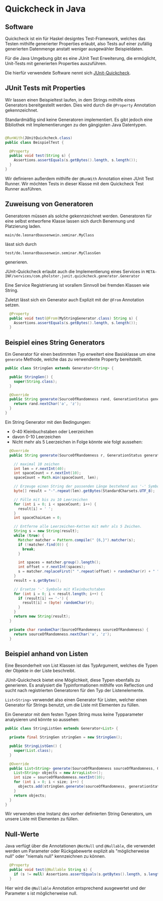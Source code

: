 # Quickcheck in Java

## Software

Quickcheck ist ein für Haskel designtes Test-Framework, welches das Testen mithilfe
generierter Properties erlaubt, also Tests auf einer zufällig generierten Datenmenge
anstatt weniger ausgewähler Beispieldaten.

Für die Java Umgebung gibt es eine JUnit Test Erweiterung, die ermöglicht,
Unit-Tests mit generierten Properties auszuführen.

Die hierfür verwendete Software nennt
sich [JUnit-Quickcheck](https://pholser.github.io/junit-quickcheck/site/1.0/index.html).

## JUnit Tests mit Properties

Wir lassen einen Beispieltest laufen, in dem Strings mithilfe eines Generators
bereitgestellt werden. Dies wird durch die `@Property` Annotation gekennzeichnet.

Standardmäßig sind keine Generatoren implementiert. Es gibt jedoch eine Bibliothek
mit Implementierungen zu den gängigsten Java Datentypen.

```Java

@RunWith(JUnitQuickcheck.class)
public class BeispielTest {

  @Property
  public void test(String s) {
    Assertions.assertEquals(s.getBytes().length, s.length());
  }
}
```

Wir definieren außerdem mithilfe der `@RunWith` Annotation einen JUnit Test Runner.
Wir möchten Tests in dieser Klasse mit dem Quickcheck Test Runner ausführen.

## Zuweisung von Generatoren

Generatoren müssen als solche gekennzeichnet werden.
Generatoren für eine selbst entworfene Klasse lassen sich durch Benennung und Platzierung laden.

`main/de.leonardbausenwein.seminar.MyClass`

lässt sich durch

`test/de.leonardbausenwein.seminar.MyClassGen`

generieren.

JUnit-Quickcheck erlaubt auch die Implementierung eines Services
in `META-INF/services/com.pholster.junit.quickcheck.generator.Generator`

Eine Service Registrierung ist vorallem Sinnvoll bei fremden Klassen wie String.

Zuletzt lässt sich ein Generator auch Explizit mit der `@From` Annotation setzen.

```Java
  @Property
  public void test(@From(MyStringGenerator.class) String s) {
    Assertions.assertEquals(s.getBytes().length, s.length());
  }
```

## Beispiel eines String Generators

Ein Generator für einen bestimmten Typ erweitert eine Basisklasse
um eine `generate` Methode, welche das zu verwendente Property bereitstellt.
```Java
public class StringGen extends Generator<String> {

  public StringGen() {
    super(String.class);
  }

  @Override
  public String generate(SourceOfRandomness rand, GenerationStatus generationStatus) {
    return rand.nextChar('a', 'z');
  }
}
```

Ein String Generator mit den Bedingungen:
- 0-40 Kleinbuchstaben oder Leerzeichen
- davon 0-10 Leerzeichen
- Nicht mehr als 5 Leerzeichen in Folge
könnte wie folgt aussehen:

```Java
  @Override
  public String generate(SourceOfRandomness r, GenerationStatus generationStatus) {

    // maximal 10 zeichen
    int len = r.nextInt(40);
    int spaceCount = r.nextInt(10);
    spaceCount = Math.min(spaceCount, len);

    // Erzeuge einen String der passenden Länge bestehend aus '-' Symbolen.
    byte[] result = "-".repeat(len).getBytes(StandardCharsets.UTF_8);

    // Fülle mit bis zu 10 Leerzeichen
    for (int i = 0; i < spaceCount; i++) {
      result[i] = ' ';
    }
    int spaceChainLen = 0;

    // Entferne alle Leerzeichen-Ketten mit mehr als 5 Zeichen.
    String s = new String(result);
    while (true) {
      Matcher matcher = Pattern.compile(" {6,}").matcher(s);
      if (!matcher.find(0)) {
        break;
      }

      int spaces = matcher.group().length();
      int offset = r.nextInt(spaces);
      s = matcher.replaceFirst(" ".repeat(offset) + randomChar(r) + " ".repeat(spaces - offset - 1));
    }
    result = s.getBytes();

    // Ersetze '-' Symbole mit Kleinbuchstaben
    for (int i = 0; i < result.length; i++) {
      if (result[i] == '-') {
        result[i] = (byte) randomChar(r);
      }
    }
    return new String(result);
  }

  private char randomChar(SourceOfRandomness sourceOfRandomness) {
    return sourceOfRandomness.nextChar('a', 'z');
  }
```

## Beispiel anhand von Listen

Eine Besonderheit von List Klassen ist das TypArgument, welches die Typen der Objekte in der
Liste beschreibt.

JUnit-Quickcheck bietet eine Möglichkeit, diese Typen ebenfalls zu generieren.
Es analysiert die Typinformationen mithilfe von Reflection und sucht nach registrierten
Generatoren für den Typ der Listenelemente.

`List<String>` verwendet also einen Generator für Listen, welcher einen Generator für Strings
benutzt, um die Liste mit Elementen zu füllen.

Ein Generator mit dem festen Typen String muss keine Typparameter analysieren und könnte so aussehen:
```Java
public class StringListGen extends Generator<List> {

  private final StringGen stringGen = new StringGen();

  public StringListGen() {
    super(List.class);
  }

  @Override
  public List<String> generate(SourceOfRandomness sourceOfRandomness, GenerationStatus generationStatus) {
    List<String> objects = new ArrayList<>();
    int size = sourceOfRandomness.nextInt(10);
    for (int i = 0; i < size; i++) {
      objects.add(stringGen.generate(sourceOfRandomness, generationStatus));
    }
    return objects;
  }
}
```

Wir verwenden eine Instanz des vorher definierten String Generators, um unsere Liste mit Elementen zu füllen.

## Null-Werte

Java verfügt über die Annotationen `@NotNull` und `@Nullable`, die verwendet werden um Parameter oder
Rückgabewerte explizit als "möglicherweise null" oder "niemals null" kennzeichnen zu können.

```Java
  @Property
  public void test(@Nullable String s) {
    if (s != null) Assertions.assertEquals(s.getBytes().length, s.length());
  }
```
Hier wird die `@Nullable` Annotation entsprechend ausgewertet und der Parameter s ist möglicherweise null.
